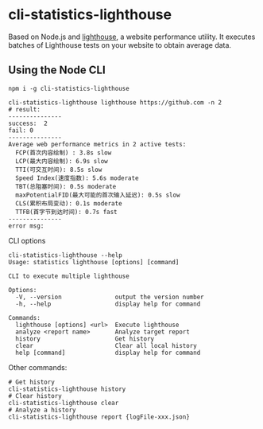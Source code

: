 # cli-statistics-lighthouse

Based on Node.js and [lighthouse](https://github.com/GoogleChrome/lighthouse), a website performance utility. It executes batches of Lighthouse tests on your website to obtain average data.

## Using the Node CLI

```shell
npm i -g cli-statistics-lighthouse

cli-statistics-lighthouse lighthouse https://github.com -n 2
# result:
---------------
success:  2
fail: 0
---------------
Average web performance metrics in 2 active tests:
  FCP(首次内容绘制) : 3.8s slow
  LCP(最大内容绘制): 6.9s slow
  TTI(可交互时间): 8.5s slow
  Speed Index(速度指数): 5.6s moderate
  TBT(总阻塞时间): 0.5s moderate
  maxPotentialFID(最大可能的首次输入延迟): 0.5s slow
  CLS(累积布局变动): 0.1s moderate
  TTFB(首字节到达时间): 0.7s fast
---------------
error msg:
```

CLI options
```shell
cli-statistics-lighthouse --help
Usage: statistics lighthouse [options] [command]

CLI to execute multiple lighthouse

Options:
  -V, --version               output the version number
  -h, --help                  display help for command

Commands:
  lighthouse [options] <url>  Execute lighthouse
  analyze <report name>       Analyze target report
  history                     Get history
  clear                       Clear all local history
  help [command]              display help for command
```

Other commands:

```shell
# Get history
cli-statistics-lighthouse history
# Clear history
cli-statistics-lighthouse clear
# Analyze a history
cli-statistics-lighthouse report {logFile-xxx.json}
```

